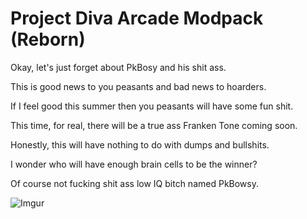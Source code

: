 # Project Diva Arcade Modpack (Reborn)

Okay, let's just forget about PkBosy and his shit ass.

This is good news to you peasants and bad news to hoarders.

If I feel good this summer then you peasants will have some fun shit.

This time, for real, there will be a true ass Franken Tone coming soon.

Honestly, this will have nothing to do with dumps and bullshits.

I wonder who will have enough brain cells to be the winner?

Of course not fucking shit ass low IQ bitch named PkBowsy.

![Imgur](https://i.imgur.com/1zbhBPo.png)
